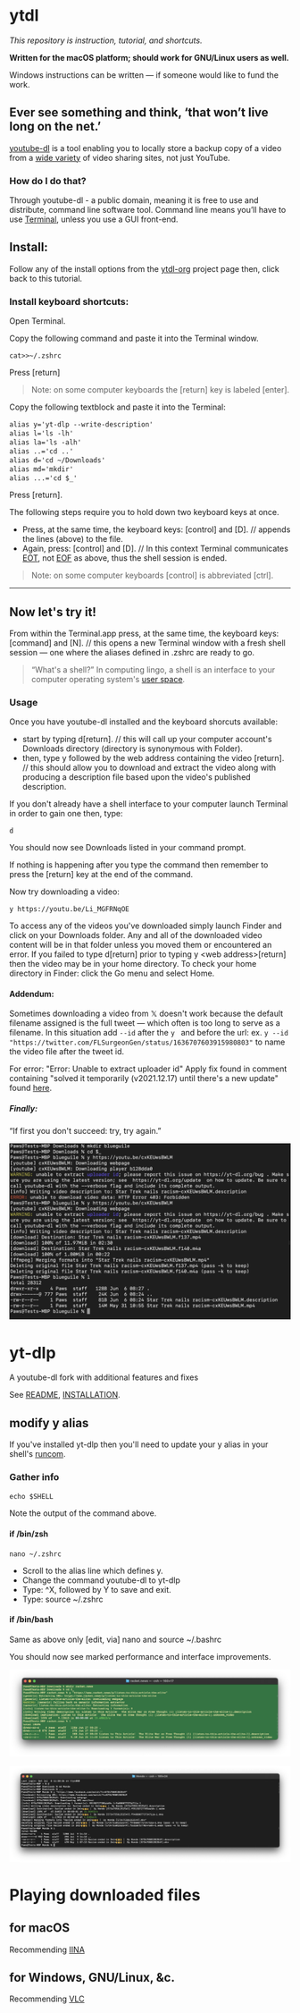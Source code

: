 # ytdl

_This repository is instruction, tutorial, and shortcuts._

**Written for the macOS platform; should work for GNU/Linux users as well.**

Windows instructions can be written — if someone would like to fund the work.

## Ever see something and think, ‘that won’t live long on the net.’ 

[youtube-dl](https://youtube-dl.org/) is a tool enabling you to locally store a backup copy of a video from a [wide variety](https://github.com/ytdl-org/youtube-dl/blob/master/docs/supportedsites.md) of video sharing sites, not just YouTube. 

### How do I do that?
Through youtube-dl - a public domain, meaning it is free to use and distribute, command line software tool. Command line means you’ll have to use [Terminal](https://support.apple.com/guide/terminal/welcome/mac), unless you use a GUI front-end.

## Install: 
Follow any of the install options from the [ytdl-org](https://github.com/ytdl-org/youtube-dl#installation) project page then, click back to this tutorial.

### Install keyboard shortcuts:
Open Terminal. 

Copy the following command and paste it into the Terminal window.
```
cat>>~/.zshrc
```
Press [return] 

> Note: on some computer keyboards the [return] key is labeled [enter].

Copy the following textblock and paste it into the Terminal:
```
alias y='yt-dlp --write-description'
alias l='ls -lh'
alias la='ls -alh'
alias ..='cd ..'
alias d='cd ~/Downloads'
alias md='mkdir'
alias ...='cd $_'
```
Press [return].

The following steps require you to hold down two keyboard keys at once.

* Press, at the same time, the keyboard keys: [control] and [D]. // appends the lines (above) to the file.
* Again, press: [control] and [D]. // In this context Terminal communicates [EOT](https://en.wikipedia.org/wiki/End-of-Transmission_character), not [EOF](https://en.wikipedia.org/wiki/End-of-file) as above, thus the shell session is ended.

> Note: on some computer keyboards [control] is abbreviated [ctrl]. 
- - -
## Now let's try it!
From within the Terminal.app press, at the same time, the keyboard keys: [command] and [N]. // this opens a new Terminal window with a fresh shell session — one where the aliases defined in .zshrc are ready to go.

> “What's a shell?” In computing lingo, a shell is an interface to your computer operating system's [user space](https://techterms.com/definition/user_space). 

### Usage
Once you have youtube-dl installed and the keyboard shorcuts available:
* start by typing d[return]. // this will call up your computer account's Downloads directory (directory is synonymous with Folder).
* then, type y followed by the web address containing the video [return]. // this should allow you to download and extract the video along with producing a description file based upon the video's published description.

If you don't already have a shell interface to your computer launch Terminal in order to gain one then, type:
```
d
```
You should now see Downloads listed in your command prompt.

If nothing is happening after you type the command then remember to press the [return] key at the end of the command.  

Now try downloading a video:
```
y https://youtu.be/Li_MGFRNqOE
```
To access any of the videos you've downloaded simply launch Finder and click on your Downloads folder. Any and all of the downloaded video content will be in that folder unless you moved them or encountered an error. If you failed to type d[return] prior to typing y \<web address\>[return] then the video may be in your home directory. To check your home directory in Finder: click the Go menu and select Home.

#### Addendum: 
Sometimes downloading a video from 𝕏 doesn't work because the default filename assigned is the full tweet — which often is too long to serve as a filename. In this situation add `--id` after the `y ` and before the url: ex. `y --id "https://twitter.com/FLSurgeonGen/status/1636707603915980803"` to name the video file after the tweet id.

For error: "Error: Unable to extract uploader id"
Apply fix found in comment containing "solved it temporarily (v2021.12.17) until there's a new update" found [here](https://stackoverflow.com/questions/75495800/error-unable-to-extract-uploader-id-youtube-discord-py).

##### Finally:
“If first you don't succeed: try, try again.”

![Command didn't work on the first try; same command issuance worked on the second attempt.](example.png)

# yt-dlp
A youtube-dl fork with additional features and fixes

See [README](https://github.com/yt-dlp/yt-dlp#readme), [INSTALLATION](https://github.com/yt-dlp/yt-dlp/wiki/Installation).

## modify y alias
If you've installed yt-dlp then you'll need to update your y alias in your shell's [runcom](https://en.wikipedia.org/wiki/RUNCOM).

### Gather info
```
echo $SHELL
```
Note the output of the command above.

#### if /bin/zsh
```
nano ~/.zshrc
```
* Scroll to the alias line which defines y.
* Change the command youtube-dl to yt-dlp
* Type: ^X, followed by Y to save and exit.
* Type:  source ~/.zshrc

#### if /bin/bash
Same as above only [edit, via] nano and source ~/.bashrc

You should now see marked performance and interface improvements. 

![Command worked on first try.](yt-dlp.png)

![Will even download from Facebook.](from_fb.png)

# Playing downloaded files

## for macOS
Recommending [IINA](https://iina.io/)

## for Windows, GNU/Linux, &c.
Recommending [VLC](https://www.videolan.org/vlc/)
